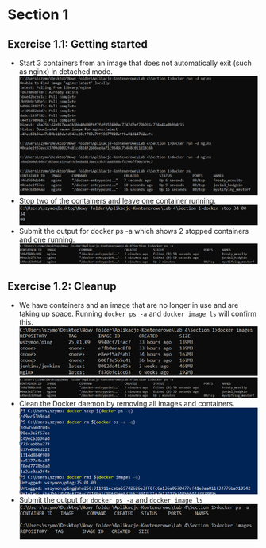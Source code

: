 # Section 1

## Exercise 1.1: Getting started

* Start 3 containers from an image that does not automatically exit (such as nginx) in detached mode.  
![alt text](image.png)  
* Stop two of the containers and leave one container running.  
![alt text](image-1.png)  
* Submit the output for docker ps -a which shows 2 stopped containers and one running.  
![alt text](image-2.png)  

## Exercise 1.2: Cleanup  

* We have containers and an image that are no longer in use and are taking up space. Running `docker ps -a` and `docker image ls` will confirm this.  
![alt text](image-3.png)  
![alt text](image-2.png)  
* Clean the Docker daemon by removing all images and containers.  
![alt text](image-4.png)  
* Submit the output for `docker ps -a` and `docker image ls`  
![alt text](image-5.png)
